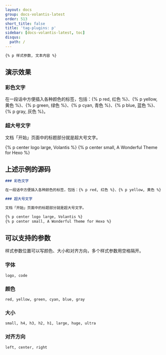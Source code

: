 ```yaml
---
layout: docs
group: docs-volantis-latest
order: 513
short_title: false
title: 'tag-plugins: p'
sidebar: [docs-volantis-latest, toc]
disqus:
  path: /
---
```


```md 本插件最后更新于 <u>2.5</u> 版本
{% p 样式参数, 文本内容 %}
```

## 演示效果

### 彩色文字

在一段话中方便插入各种颜色的标签，包括：{% p red, 红色 %}、{% p yellow, 黄色 %}、{% p green, 绿色 %}、{% p cyan, 青色 %}、{% p blue, 蓝色 %}、{% p gray, 灰色 %}。

### 超大号文字

文档「开始」页面中的标题部分就是超大号文字。

{% p center logo large, Volantis %}
{% p center small, A Wonderful Theme for Hexo %}

## 上述示例的源码

```md example:
### 彩色文字

在一段话中方便插入各种颜色的标签，包括：{% p red, 红色 %}、{% p yellow, 黄色 %}、{% p green, 绿色 %}、{% p cyan, 青色 %}、{% p blue, 蓝色 %}、{% p gray, 灰色 %}。

### 超大号文字

文档「开始」页面中的标题部分就是超大号文字。

{% p center logo large, Volantis %}
{% p center small, A Wonderful Theme for Hexo %}
```

## 可以支持的参数

样式参数位置可以写颜色、大小和对齐方向，多个样式参数用空格隔开。

### 字体

```
logo, code
```

### 颜色

```
red, yellow, green, cyan, blue, gray
```

### 大小

```
small, h4, h3, h2, h1, large, huge, ultra
```

### 对齐方向

```
left, center, right
```
